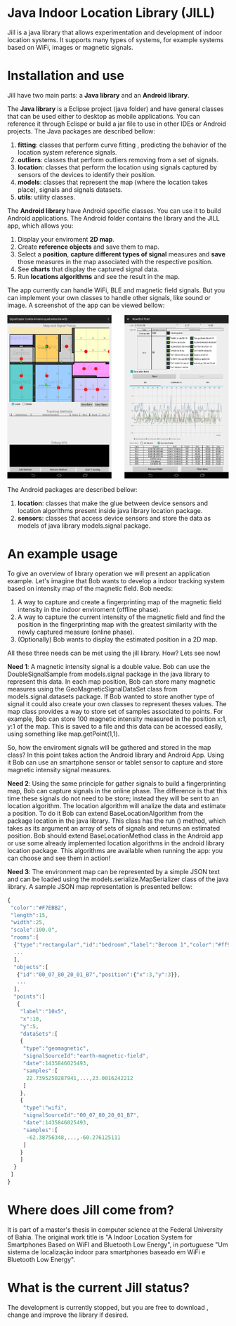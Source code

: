 # Java Indoor Location Library (JILL)
Jill is a java library that allows experimentation and development of indoor location systems. 
It supports many types of systems, for example systems based on WiFi, images or magnetic signals.

# Installation and use
Jill have two main parts: a **Java library** and an **Android library**.

The **Java library** is a Eclipse project (java folder) and have general classes that can be used either to desktop as mobile applications. You can reference it through Eclispe or build a jar file to use in other IDEs or Android projects. The Java packages are described bellow:

1. **fitting**: classes that perform curve fitting , predicting the behavior of the location system reference signals.
2. **outliers**: classes that perform outliers removing from a set of signals.
3. **location**: classes that perform the location using signals captured by sensors of the devices to identify their position.
4. **models**: classes that represent the map (where the location takes place), signals and signals datasets.
5. **utils**: utility classes.

The **Android library** have Android specific classes. You can use it to build Android applications. The Android folder contains the  library and the JILL app, which allows you:

1. Display your enviroment **2D map**.
2. Create **reference objects** and save them to map.
3. Select a **position**, **capture different types of signal** measures and **save** those measures in the map associated with the respective position.
3. See **charts** that display the captured signal data.
4. Run **locations algorithms** and see the result in the map.

The app currently can handle WiFi, BLE and magnetic field signals. But you can implement your own classes to handle other signals, like sound or image. A screenshot of the app can be viewed bellow:

![alt text](https://raw.githubusercontent.com/arivanbastos/jill/master/www/images/app-screenshot.jpg "Android App Screenshot")

The Android packages are described bellow:

1. **location**: classes that make the glue between device sensors and location algorithms present inside java library location package.
2. **sensors**: classes that access device sensors and store the data as models of java library models.signal package.

# An example usage
To give an overview of library operation we will present an application example. Let's imagine that Bob wants to develop a indoor tracking system based on intensity map of the magnetic field. Bob needs:

1. A way to capture and create a fingerprinting map of the magnetic field intensity in the indoor enviroment (offline phase).
2. A way to capture the current intensity of the magnetic field and find the position in the fingerprinting map with the greatest similarity with the newly captured measure (online phase).
3. (Optionally) Bob wants to display the estimated position in a 2D map.
 
All these three needs can be met using the jill library. How? Lets see now!

**Need 1**: A magnetic intensity signal is a double value. Bob can use the DoubleSignalSample from models.signal package in the java library to represent this data. In each map position, Bob can store many magnetic measures using the GeoMagneticSignalDataSet class from models.signal.datasets package. If Bob wanted to store another type of signal it could also create your own classes to represent theses values. The map class provides a way to store set of samples associated to points. For example, Bob can store 100 magnetic intensity measured in the position x:1, y:1 of the map. This is saved to a file and this data can be accessed easily, using something like map.getPoint(1,1).

So, how the enviroment signals will be gathered and stored in the map class? In this point takes action the Android library and Android App. Using it Bob can use an smartphone sensor or tablet sensor to capture and store magnetic intensity signal measures.

**Need 2**: Using the same principle for gather signals to build a fingerprinting map, Bob can capture signals in the online phase. The difference is that this time these signals do not need to be store; instead they will be sent to an location algorithm. The location algorithm will analize the data and estimate a position. To do it Bob can extend BaseLocationAlgorithm from the package location in the java library. This class has the run () method, which takes as its argument an array of sets of signals and returns an estimated position. Bob should extend BaseLocationMethod class in the Android app or use some already implemented location algorithms in the android library location package. This algorithms are available when running the app: you can choose and see them in action!
 
**Need 3**: The environment map can be represented by a simple JSON text and can be loaded using the models.serialize.MapSerializer class of the java library. A sample JSON map representation is presented bellow:

```javascript
{
 "color":"#F7EBB2",
 "length":15,
 "width":25,
 "scale":100.0",
 "rooms":[
  {"type":"rectangular","id":"bedroom","label":"Beroom 1","color":"#ff99ff","bounds":{"bottom":4,"left":5,"right":9,"top":2}},
  ...
  ],
  "objects":[
   {"id":"00_07_80_20_01_B7","position":{"x":3,"y":3}},
   ...
  ],
  "points":[
   {
    "label":"10x5",
    "x":10,
    "y":5,
    "dataSets":[
    {
     "type":"geomagnetic",
     "signalSourceId":"earth-magnetic-field",
     "date":1435846025493,
     "samples":[
      22.7395250287941,...,23.0016242212
     ]
    },
    {
     "type":"wifi",
     "signalSourceId":"00_07_80_20_01_B7",
     "date":1435846025493,
     "samples":[
      -62.38756348,...,-60.276125111
     ]
    }
    ]
  }
 ]
}
```

# Where does Jill come from?
It is part of a master's thesis in computer science at the Federal University of Bahia. The original work title is "A Indoor Location System for Smartphones Based on WiFI and Bluetooth Low Energy", in portuguese "Um sistema de localização indoor para smartphones baseado em WiFi e Bluetooth Low Energy".

# What is the current Jill status?
The development is currently stopped, but you are free to download , change and improve the library if desired.
